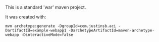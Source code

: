 This is a standard 'war' maven project.

It was created with:

```
mvn archetype:generate -DgroupId=com.justinsb.aci -DartifactId=example-webapp1 -DarchetypeArtifactId=maven-archetype-webapp -DinteractiveMode=false
```
